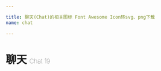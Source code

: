```yaml
---

title: 聊天(Chat)的相关图标 Font Awesome Icon转svg、png下载
name: chat

---
```


# 聊天  <small style="font-size: 60%;font-weight: 100">Chat <span class="badge-secondary badge">19</span> </small>

<search tag="chat" :max="0"/>


